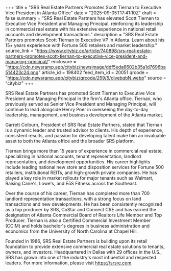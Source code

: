+++
title = "SRS Real Estate Partners Promotes Scott Tiernan to Executive Vice President in Atlanta Office"
date = "2025-09-05T17:41:10Z"
draft = false
summary = "SRS Real Estate Partners has elevated Scott Tiernan to Executive Vice President and Managing Principal, reinforcing its leadership in commercial real estate with his extensive experience in national retail accounts and development transactions."
description = "SRS Real Estate Partners promotes Scott Tiernan to Executive VP in Atlanta. Learn about his 15+ years experience with Fortune 500 retailers and market leadership."
source_link = "https://www.citybiz.co/article/740898/srs-real-estate-partners-promotes-scott-tiernan-to-executive-vice-president-and-managing-principal/"
enclosure = "https://cdn.newsramp.app/citybiz/newsimage/ddf5eda6602b35a1d7696ba514423c24.png"
article_id = 198402
feed_item_id = 20051
qrcode = "https://cdn.newsramp.app/citybiz/qrcode/259/5/divebqbN.webp"
source = "citybiz"
+++

<p>SRS Real Estate Partners has promoted Scott Tiernan to Executive Vice President and Managing Principal in the firm's Atlanta office. Tiernan, who previously served as Senior Vice President and Managing Principal, will continue to lead alongside Henry Poer in overseeing the day-to-day leadership, management, and business development of the Atlanta market.</p><p>Garrett Colburn, President of SRS Real Estate Partners, stated that Tiernan is a dynamic leader and trusted advisor to clients. His depth of experience, consistent results, and passion for developing talent make him an invaluable asset to both the Atlanta office and the broader SRS platform.</p><p>Tiernan brings more than 15 years of experience in commercial real estate, specializing in national accounts, tenant representation, landlord representation, and development opportunities. His career highlights include leading national new store and disposition services for Fortune 500 retailers, institutional REITs, and high-growth private companies. He has played a key role in market rollouts for major tenants such as Walmart, Raising Cane's, Lowe's, and EōS Fitness across the Southeast.</p><p>Over the course of his career, Tiernan has completed more than 700 landlord representation transactions, with a strong focus on land transactions and new developments. He has been consistently recognized as a top producer by SRS, CoStar and Connect CRE and has earned the designation of Atlanta Commercial Board of Realtors Life Member and Top Producer. Tiernan is also a Certified Commercial Investment Member (CCIM) and holds bachelor's degrees in business administration and economics from the University of North Carolina at Chapel Hill.</p><p>Founded in 1986, SRS Real Estate Partners is building upon its retail foundation to provide extensive commercial real estate solutions to tenants, owners, and investors. Headquartered in Dallas with 29 offices in the U.S., SRS has grown into one of the industry's most influential and respected leaders. For more information, please visit <a href="https://srsre.com" rel="nofollow" target="_blank">https://srsre.com</a>.</p>